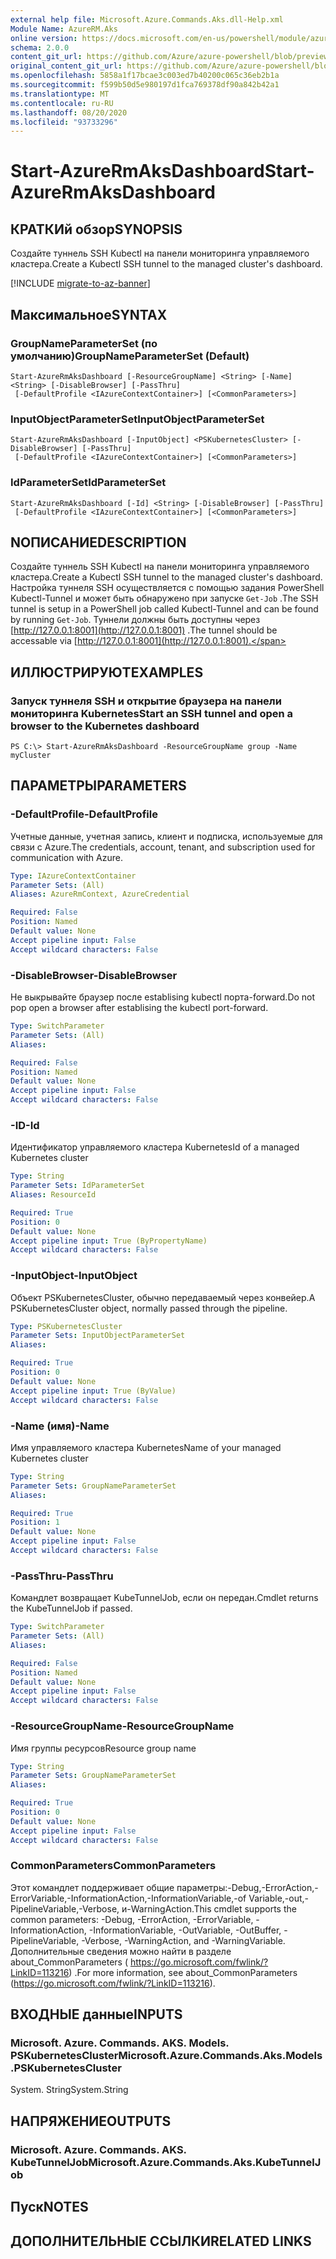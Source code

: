 ```yaml
---
external help file: Microsoft.Azure.Commands.Aks.dll-Help.xml
Module Name: AzureRM.Aks
online version: https://docs.microsoft.com/en-us/powershell/module/azurerm.aks/start-azurermaksdashboard
schema: 2.0.0
content_git_url: https://github.com/Azure/azure-powershell/blob/preview/src/ResourceManager/Aks/Commands.Aks/help/Start-AzureRmAksDashboard.md
original_content_git_url: https://github.com/Azure/azure-powershell/blob/preview/src/ResourceManager/Aks/Commands.Aks/help/Start-AzureRmAksDashboard.md
ms.openlocfilehash: 5858a1f17bcae3c003ed7b40200c065c36eb2b1a
ms.sourcegitcommit: f599b50d5e980197d1fca769378df90a842b42a1
ms.translationtype: MT
ms.contentlocale: ru-RU
ms.lasthandoff: 08/20/2020
ms.locfileid: "93733296"
---
```

# <span data-ttu-id="5a4f6-101">Start-AzureRmAksDashboard</span><span class="sxs-lookup"><span data-stu-id="5a4f6-101">Start-AzureRmAksDashboard</span></span>

## <span data-ttu-id="5a4f6-102">КРАТКИй обзор</span><span class="sxs-lookup"><span data-stu-id="5a4f6-102">SYNOPSIS</span></span>
<span data-ttu-id="5a4f6-103">Создайте туннель SSH Kubectl на панели мониторинга управляемого кластера.</span><span class="sxs-lookup"><span data-stu-id="5a4f6-103">Create a Kubectl SSH tunnel to the managed cluster's dashboard.</span></span>

[!INCLUDE [migrate-to-az-banner](../../includes/migrate-to-az-banner.md)]

## <span data-ttu-id="5a4f6-104">Максимальное</span><span class="sxs-lookup"><span data-stu-id="5a4f6-104">SYNTAX</span></span>

### <span data-ttu-id="5a4f6-105">GroupNameParameterSet (по умолчанию)</span><span class="sxs-lookup"><span data-stu-id="5a4f6-105">GroupNameParameterSet (Default)</span></span>
```
Start-AzureRmAksDashboard [-ResourceGroupName] <String> [-Name] <String> [-DisableBrowser] [-PassThru]
 [-DefaultProfile <IAzureContextContainer>] [<CommonParameters>]
```

### <span data-ttu-id="5a4f6-106">InputObjectParameterSet</span><span class="sxs-lookup"><span data-stu-id="5a4f6-106">InputObjectParameterSet</span></span>
```
Start-AzureRmAksDashboard [-InputObject] <PSKubernetesCluster> [-DisableBrowser] [-PassThru]
 [-DefaultProfile <IAzureContextContainer>] [<CommonParameters>]
```

### <span data-ttu-id="5a4f6-107">IdParameterSet</span><span class="sxs-lookup"><span data-stu-id="5a4f6-107">IdParameterSet</span></span>
```
Start-AzureRmAksDashboard [-Id] <String> [-DisableBrowser] [-PassThru]
 [-DefaultProfile <IAzureContextContainer>] [<CommonParameters>]
```

## <span data-ttu-id="5a4f6-108">NОПИСАНИЕ</span><span class="sxs-lookup"><span data-stu-id="5a4f6-108">DESCRIPTION</span></span>
<span data-ttu-id="5a4f6-109">Создайте туннель SSH Kubectl на панели мониторинга управляемого кластера.</span><span class="sxs-lookup"><span data-stu-id="5a4f6-109">Create a Kubectl SSH tunnel to the managed cluster's dashboard.</span></span> <span data-ttu-id="5a4f6-110">Настройка туннеля SSH осуществляется с помощью задания PowerShell Kubectl-Tunnel и может быть обнаружено при запуске `Get-Job` .</span><span class="sxs-lookup"><span data-stu-id="5a4f6-110">The SSH tunnel is setup in a PowerShell job called Kubectl-Tunnel and can be found by running `Get-Job`.</span></span> <span data-ttu-id="5a4f6-111">Туннели должны быть доступны через [http://127.0.0.1:8001](http://127.0.0.1:8001) .</span><span class="sxs-lookup"><span data-stu-id="5a4f6-111">The tunnel should be accessable via [http://127.0.0.1:8001](http://127.0.0.1:8001).</span></span>

## <span data-ttu-id="5a4f6-112">ИЛЛЮСТРИРУЮТ</span><span class="sxs-lookup"><span data-stu-id="5a4f6-112">EXAMPLES</span></span>

### <span data-ttu-id="5a4f6-113">Запуск туннеля SSH и открытие браузера на панели мониторинга Kubernetes</span><span class="sxs-lookup"><span data-stu-id="5a4f6-113">Start an SSH tunnel and open a browser to the Kubernetes dashboard</span></span>
```
PS C:\> Start-AzureRmAksDashboard -ResourceGroupName group -Name myCluster
```

## <span data-ttu-id="5a4f6-114">ПАРАМЕТРЫ</span><span class="sxs-lookup"><span data-stu-id="5a4f6-114">PARAMETERS</span></span>

### <span data-ttu-id="5a4f6-115">-DefaultProfile</span><span class="sxs-lookup"><span data-stu-id="5a4f6-115">-DefaultProfile</span></span>
<span data-ttu-id="5a4f6-116">Учетные данные, учетная запись, клиент и подписка, используемые для связи с Azure.</span><span class="sxs-lookup"><span data-stu-id="5a4f6-116">The credentials, account, tenant, and subscription used for communication with Azure.</span></span>

```yaml
Type: IAzureContextContainer
Parameter Sets: (All)
Aliases: AzureRmContext, AzureCredential

Required: False
Position: Named
Default value: None
Accept pipeline input: False
Accept wildcard characters: False
```

### <span data-ttu-id="5a4f6-117">-DisableBrowser</span><span class="sxs-lookup"><span data-stu-id="5a4f6-117">-DisableBrowser</span></span>
<span data-ttu-id="5a4f6-118">Не выкрывайте браузер после establising kubectl порта-forward.</span><span class="sxs-lookup"><span data-stu-id="5a4f6-118">Do not pop open a browser after establising the kubectl port-forward.</span></span>

```yaml
Type: SwitchParameter
Parameter Sets: (All)
Aliases:

Required: False
Position: Named
Default value: None
Accept pipeline input: False
Accept wildcard characters: False
```

### <span data-ttu-id="5a4f6-119">-ID</span><span class="sxs-lookup"><span data-stu-id="5a4f6-119">-Id</span></span>
<span data-ttu-id="5a4f6-120">Идентификатор управляемого кластера Kubernetes</span><span class="sxs-lookup"><span data-stu-id="5a4f6-120">Id of a managed Kubernetes cluster</span></span>

```yaml
Type: String
Parameter Sets: IdParameterSet
Aliases: ResourceId

Required: True
Position: 0
Default value: None
Accept pipeline input: True (ByPropertyName)
Accept wildcard characters: False
```

### <span data-ttu-id="5a4f6-121">-InputObject</span><span class="sxs-lookup"><span data-stu-id="5a4f6-121">-InputObject</span></span>
<span data-ttu-id="5a4f6-122">Объект PSKubernetesCluster, обычно передаваемый через конвейер.</span><span class="sxs-lookup"><span data-stu-id="5a4f6-122">A PSKubernetesCluster object, normally passed through the pipeline.</span></span>

```yaml
Type: PSKubernetesCluster
Parameter Sets: InputObjectParameterSet
Aliases:

Required: True
Position: 0
Default value: None
Accept pipeline input: True (ByValue)
Accept wildcard characters: False
```

### <span data-ttu-id="5a4f6-123">-Name (имя)</span><span class="sxs-lookup"><span data-stu-id="5a4f6-123">-Name</span></span>
<span data-ttu-id="5a4f6-124">Имя управляемого кластера Kubernetes</span><span class="sxs-lookup"><span data-stu-id="5a4f6-124">Name of your managed Kubernetes cluster</span></span>

```yaml
Type: String
Parameter Sets: GroupNameParameterSet
Aliases:

Required: True
Position: 1
Default value: None
Accept pipeline input: False
Accept wildcard characters: False
```

### <span data-ttu-id="5a4f6-125">-PassThru</span><span class="sxs-lookup"><span data-stu-id="5a4f6-125">-PassThru</span></span>
<span data-ttu-id="5a4f6-126">Командлет возвращает KubeTunnelJob, если он передан.</span><span class="sxs-lookup"><span data-stu-id="5a4f6-126">Cmdlet returns the KubeTunnelJob if passed.</span></span>

```yaml
Type: SwitchParameter
Parameter Sets: (All)
Aliases:

Required: False
Position: Named
Default value: None
Accept pipeline input: False
Accept wildcard characters: False
```

### <span data-ttu-id="5a4f6-127">-ResourceGroupName</span><span class="sxs-lookup"><span data-stu-id="5a4f6-127">-ResourceGroupName</span></span>
<span data-ttu-id="5a4f6-128">Имя группы ресурсов</span><span class="sxs-lookup"><span data-stu-id="5a4f6-128">Resource group name</span></span>

```yaml
Type: String
Parameter Sets: GroupNameParameterSet
Aliases:

Required: True
Position: 0
Default value: None
Accept pipeline input: False
Accept wildcard characters: False
```

### <span data-ttu-id="5a4f6-129">CommonParameters</span><span class="sxs-lookup"><span data-stu-id="5a4f6-129">CommonParameters</span></span>
<span data-ttu-id="5a4f6-130">Этот командлет поддерживает общие параметры:-Debug,-ErrorAction,-ErrorVariable,-InformationAction,-InformationVariable,-of Variable,-out,-PipelineVariable,-Verbose, и-WarningAction.</span><span class="sxs-lookup"><span data-stu-id="5a4f6-130">This cmdlet supports the common parameters: -Debug, -ErrorAction, -ErrorVariable, -InformationAction, -InformationVariable, -OutVariable, -OutBuffer, -PipelineVariable, -Verbose, -WarningAction, and -WarningVariable.</span></span> <span data-ttu-id="5a4f6-131">Дополнительные сведения можно найти в разделе about_CommonParameters ( https://go.microsoft.com/fwlink/?LinkID=113216) .</span><span class="sxs-lookup"><span data-stu-id="5a4f6-131">For more information, see about_CommonParameters (https://go.microsoft.com/fwlink/?LinkID=113216).</span></span>

## <span data-ttu-id="5a4f6-132">ВХОДНЫЕ данные</span><span class="sxs-lookup"><span data-stu-id="5a4f6-132">INPUTS</span></span>

### <span data-ttu-id="5a4f6-133">Microsoft. Azure. Commands. AKS. Models. PSKubernetesCluster</span><span class="sxs-lookup"><span data-stu-id="5a4f6-133">Microsoft.Azure.Commands.Aks.Models.PSKubernetesCluster</span></span>
<span data-ttu-id="5a4f6-134">System. String</span><span class="sxs-lookup"><span data-stu-id="5a4f6-134">System.String</span></span>

## <span data-ttu-id="5a4f6-135">НАПРЯЖЕНИЕ</span><span class="sxs-lookup"><span data-stu-id="5a4f6-135">OUTPUTS</span></span>

### <span data-ttu-id="5a4f6-136">Microsoft. Azure. Commands. AKS. KubeTunnelJob</span><span class="sxs-lookup"><span data-stu-id="5a4f6-136">Microsoft.Azure.Commands.Aks.KubeTunnelJob</span></span>

## <span data-ttu-id="5a4f6-137">Пуск</span><span class="sxs-lookup"><span data-stu-id="5a4f6-137">NOTES</span></span>

## <span data-ttu-id="5a4f6-138">ДОПОЛНИТЕЛЬНЫЕ ССЫЛКИ</span><span class="sxs-lookup"><span data-stu-id="5a4f6-138">RELATED LINKS</span></span>
